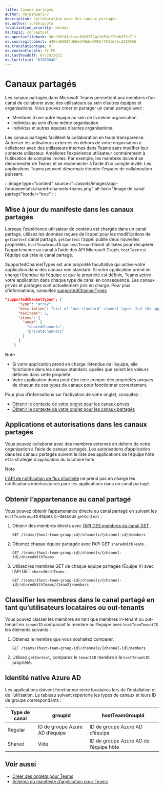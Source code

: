 ```yaml
---
title: Canaux partagés
author: Rajeshwari-v
description: Collaboration avec des canaux partagés.
ms.author: surbhigupta
localization_priority: Normal
ms.topic: conceptual
ms.openlocfilehash: 96cd3014fa1cee38832724e1b50cf29db372d711
ms.sourcegitcommit: d40ea0d504db66d49bbe0955f7031db1cd210056
ms.translationtype: MT
ms.contentlocale: fr-FR
ms.lasthandoff: 07/28/2022
ms.locfileid: "67060040"
---
```

# <a name="shared-channels"></a>Canaux partagés

Les canaux partagés dans Microsoft Teams permettent aux membres d’un canal de collaborer avec des utilisateurs au sein d’autres équipes et organisations. Vous pouvez créer et partager un canal partagé avec :

* Membres d’une autre équipe au sein de la même organisation.
* Individus au sein d’une même organisation.
* Individus et autres équipes d’autres organisations.

Les canaux partagés facilitent la collaboration en toute transparence. Autoriser les utilisateurs externes en dehors de votre organisation à collaborer avec des utilisateurs internes dans Teams sans modifier leur contexte utilisateur. Améliorez l’expérience utilisateur contrairement à l’utilisation de comptes invités. Par exemple, les membres doivent se déconnecter de Teams et se reconnecter à l’aide d’un compte invité. Les applications Teams peuvent désormais étendre l’espace de collaboration puissant.

:::image type="content" source="~/assets/images/app-fundamentals/shared-channels-teams.png" alt-text="Image de canal partagé"border="true" :::

## <a name="manifest-update-in-shared-channels"></a>Mise à jour du manifeste dans les canaux partagés

Lorsque l’expérience utilisateur de contenu est chargée dans un canal partagé, utilisez les données reçues de l’appel pour les modifications de `getContext` canal partagé. `getContext` l’appel publie deux nouvelles propriétés, `hostTeamGroupID` qui `hostTenantID`sont utilisées pour récupérer l’appartenance au canal à l’aide des API Microsoft Graph. `hostTeam` est l’équipe qui crée le canal partagé.

SupportedChannelTypes est une propriété facultative qui active votre application dans des canaux non standard. Si votre application prend en charge l’étendue de l’équipe et que la propriété est définie, Teams active votre application dans chaque type de canal en conséquence. Les canaux privés et partagés sont actuellement pris en charge. Pour plus d’informations, consultez [supportedChannelTypes](../../resources/schema/manifest-schema.md#supportedchanneltypes)

```JSON
"supportedChannelTypes": {
      "type": "array",
      "description": "List of ‘non-standard’ channel types that the app supports. Note: Channels of standard type are supported by default if the app supports team scope. ",
      "maxItems": 2,
      "items": { 
        "enum": [
          "sharedChannels",
          "privateChannels"
        ]
      }
    }
```

> [!NOTE]
>
> * Si votre application prend en charge l’étendue de l’équipe, elle fonctionne dans les canaux standard, quelles que soient les valeurs définies dans cette propriété.
> * Votre application devra peut-être tenir compte des propriétés uniques de chacun de ces types de canaux pour fonctionner correctement.

Pour plus d’informations sur l’activation de votre onglet, consultez :

* [Obtenir le contexte de votre onglet pour les canaux privés](../../tabs/how-to/access-teams-context.md#retrieve-context-in-private-channels)
* [Obtenir le contexte de votre onglet pour les canaux partagés](../../tabs/how-to/access-teams-context.md#retrieve-context-in-microsoft-teams-connect-shared-channels)

## <a name="apps-and-permissions-in-shared-channels"></a>Applications et autorisations dans les canaux partagés

Vous pouvez collaborer avec des membres externes en dehors de votre organisation à l’aide de canaux partagés. Les autorisations d’application dans les canaux partagés suivent la liste des applications de l’équipe hôte et la stratégie d’application du locataire hôte.

> [!NOTE]
> [L’API de notification de flux d’activité](/graph/teams-send-activityfeednotifications) ne prend pas en charge les notifications interlocataires pour les applications dans un canal partagé.

## <a name="get-shared-channel-membership"></a>Obtenir l’appartenance au canal partagé

Vous pouvez obtenir l’appartenance directe au canal partagé en suivant les `hostTeamGroupID` étapes ci-dessous `getContext` :

1. Obtenir des membres directs avec [l’API DES membres du canal GET](/graph/api/channel-list-members?view=graph-rest-beta&tabs=http&preserve-view=true) .

    ```http
    GET /teams/{host-team-group-id}/channels/{channel-id}/members
    ```

2. Obtenez chaque équipe partagée avec l’API GET `sharedWithTeams` .

    ```http
    GET /teams/{host-team-group-id}/channels/{channel-id}/sharedWithTeams
    ```

3. Utilisez les membres GET de chaque équipe partagée (Équipe X) avec l’API GET `sharedWithTeams` .

    ```http
    GET /teams/{host-team-group-id}/channels/{channel-id}/sharedWithTeams/{teamX}/members
    ```

## <a name="classify-members-in-the-shared-channel-as-in-tenant-or-out-tenant"></a>Classifier les membres dans le canal partagé en tant qu’utilisateurs locataires ou out-tenants

Vous pouvez classer les membres en tant que membres in-tenant ou out-tenant en `tenantID` comparant le membre ou l’équipe avec `hostTeamTenantID` les éléments suivants :

1. Obtenez le membre que vous souhaitez comparer.

    ```http
    GET /teams/{host-team-group-id}/channels/{channel-id}/members
    ```

2. Utilisez `getContext`, comparez le `tenantID` membre à la `hostTenantID` propriété.

## <a name="azure-ad-native-identity"></a>Identité native Azure AD

Les applications doivent fonctionner entre locataires lors de l’installation et de l’utilisation. Le tableau suivant répertorie les types de canaux et leurs ID de groupe correspondants :

|Type de canal| groupId | hostTeamGroupId |
|----------|---------|-----------------|
|Regular | ID de groupe Azure AD d’équipe | ID de groupe Azure AD d’équipe |
|Shared | Vide | ID de groupe Azure AD de l’équipe hôte |

## <a name="see-also"></a>Voir aussi

* [Créer des onglets pour Teams](../../tabs/what-are-tabs.md)
* [Schéma du manifeste d’application pour Teams](../../resources/schema/manifest-schema.md)
